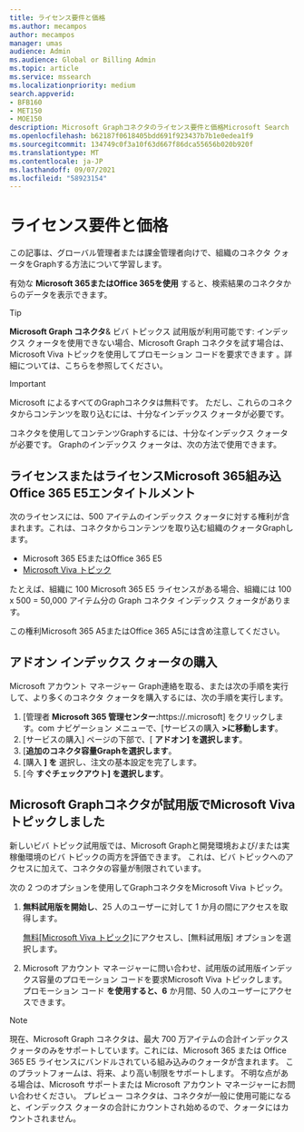 ```yaml
---
title: ライセンス要件と価格
ms.author: mecampos
author: mecampos
manager: umas
audience: Admin
ms.audience: Global or Billing Admin
ms.topic: article
ms.service: mssearch
ms.localizationpriority: medium
search.appverid:
- BFB160
- MET150
- MOE150
description: Microsoft Graphコネクタのライセンス要件と価格Microsoft Search
ms.openlocfilehash: b62187f0618405bdd691f923437b7b1e0edea1f9
ms.sourcegitcommit: 134749c0f3a10f63d667f86dca55656b020b920f
ms.translationtype: MT
ms.contentlocale: ja-JP
ms.lasthandoff: 09/07/2021
ms.locfileid: "58923154"
---
```

<!---Previous ms.author: rusamai --->

# <a name="license-requirements-and-pricing"></a>ライセンス要件と価格

この記事は、グローバル管理者または課金管理者向けで、組織のコネクタ クォータをGraphする方法について学習します。

有効な **Microsoft 365またはOffice 365を使用** すると、検索結果のコネクタからのデータを表示できます。

> [!TIP]
> **Microsoft Graph コネクタ**& ビバ トピックス 試用版が利用可能です: インデックス クォータを使用できない場合、Microsoft Graph コネクタを試す場合は、Microsoft Viva トピックを使用してプロモーション コードを要求できます [](#microsoft-graph-connectors-now-available-with-microsoft-viva-topics-trial)。詳細については、こちらを参照してください。 [](https://www.microsoft.com/microsoft-viva/topics?activetab=pivot:overviewtab)

>[!IMPORTANT]
>Microsoft によるすべてのGraphコネクタは無料です。 ただし、これらのコネクタからコンテンツを取り込むには、十分なインデックス クォータが必要です。

コネクタを使用してコンテンツGraphするには、十分なインデックス クォータが必要です。 Graphのインデックス クォータは、次の方法で使用できます。

## <a name="entitlement-built-into-microsoft-365-or-office-365-e5-licenses"></a>ライセンスまたはライセンスMicrosoft 365組み込Office 365 E5エンタイトルメント

次のライセンスには、500 アイテムのインデックス クォータに対する権利が含まれます。これは、コネクタからコンテンツを取り込む組織のクォータGraphします。

* Microsoft 365 E5またはOffice 365 E5
* [Microsoft Viva トピック](https://www.microsoft.com/microsoft-viva/topics?activetab=pivot:overviewtab)

たとえば、組織に 100 Microsoft 365 E5 ライセンスがある場合、組織には 100 x 500 = 50,000 アイテム分の Graph コネクタ インデックス クォータがあります。

<!---Comment requested in PR#143--->
この権利Microsoft 365 A5またはOffice 365 A5には含め注意してください。

## <a name="purchase-of-add-on-index-quota"></a>アドオン インデックス クォータの購入
Microsoft アカウント マネージャー Graph連絡を取る、または次の手順を実行して、より多くのコネクタ クォータを購入するには、次の手順を実行します。

1. [管理者 **Microsoft 365 管理センター:**<span>https://.microsoft] をクリックします。</span>com ナビゲーション メニューで、[サービスの購入 **>に移動します**。
2. [サービスの購入] ページの下部で、[ **アドオン] を選択します**。
3. [**追加のコネクタ容量Graphを選択します**。
4. [購入 **] を** 選択し、注文の基本設定を完了します。
5. [今 **すぐチェックアウト] を選択します**。

## <a name="microsoft-graph-connectors-now-available-with-microsoft-viva-topics-trial"></a>Microsoft Graphコネクタが試用版でMicrosoft Viva トピックしました
 新しいビバ トピック試用版では、Microsoft Graphと開発環境および/または実稼働環境のビバ トピックの両方を評価できます。 これは、ビバ トピックへのアクセスに加えて、コネクタの容量が制限されています。

次の 2 つのオプションを使用してGraphコネクタをMicrosoft Viva トピック。

1. **無料試用版を開始し**、25 人のユーザーに対して 1 か月の間にアクセスを取得します。

     [無料[Microsoft Viva トピック]](https://www.microsoft.com/microsoft-viva/topics?activetab=pivot:overviewtab)にアクセスし、[無料試用版] オプションを選択します。

2. Microsoft アカウント マネージャーに問い合わせ、試用版の試用版インデックス容量のプロモーション コードを要求Microsoft Viva トピックします。 プロモーション コード **を使用すると、6** か月間、50 人のユーザーにアクセスできます。

> [!NOTE]
> 現在、Microsoft Graph コネクタは、最大 700 万アイテムの合計インデックス クォータのみをサポートしています。これには、Microsoft 365 または Office 365 E5 ライセンスにバンドルされている組み込みのクォータが含まれます。 このプラットフォームは、将来、より高い制限をサポートします。 不明な点がある場合は、Microsoft サポートまたは Microsoft アカウント マネージャーにお問い合わせください。
> プレビュー コネクタは、コネクタが一般に使用可能になると、インデックス クォータの合計にカウントされ始めるので、クォータにはカウントされません。
